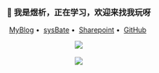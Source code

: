 <h3 align="center">👋 我是煜析，正在学习，欢迎来找我玩呀</h3>

<p align="center">
<!--<a href="https://0.0.0.0/">Personal Page</a>&nbsp;•&nbsp;-->
<a href="https://0.0.0.0/">MyBlog</a>&nbsp;•&nbsp;
<a href="https://0.0.0.0/">sysBate</a>&nbsp;•&nbsp;
<a href="https://0.0.0.0/">Sharepoint</a>&nbsp;•&nbsp;
<a href="https://github.com/yuxi3355">GitHub</a>&nbsp;
</p>

<p align="center">
  <a href="https://github.com/yuxi3355">
    <img align="center" src="https://github-readme-stats.vercel.app/api?username=fly3949&show_icons=true&layout=compact&count_private=true&hide_title=true&theme=default">
    <br><br>
    <img align="center" src="https://github-readme-stats.vercel.app/api/top-langs/?username=fly3949&layout=compact&count_private=true&theme=default">
  </a>
</p>
